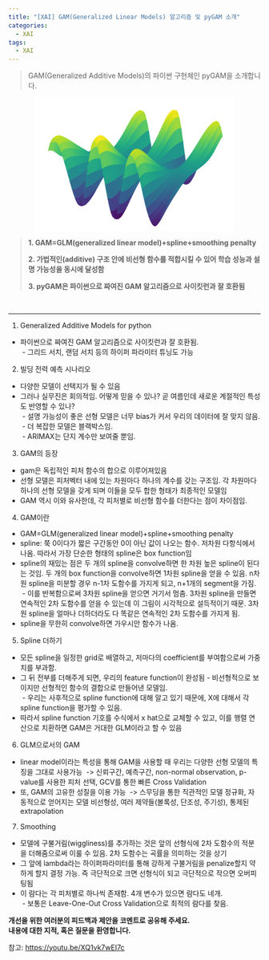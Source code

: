```yaml
---
title: "[XAI] GAM(Generalized Linear Models) 알고리즘 및 pyGAM 소개"
categories:
  - XAI
tags:
  - XAI
---
```


> GAM(Generalized Additive Models)의 파이썬 구현체인 pyGAM을 소개합니다.


<center><img src="/assets/materials/XAI/pyGAM/pygam_image.png" align="center" alt="drawing" width="400"/></center>    



>  **1. GAM=GLM(generalized linear model)+spline+smoothing penalty**
>
>  **2. 가법적인(additive) 구조 안에 비선형 함수를 적합시킬 수 있어 학습 성능과 설명 가능성을 동시에 달성함**
>
>  **3. pyGAM은 파이썬으로 짜여진 GAM 알고리즘으로 사이킷런과 잘 호환됨**


<br/>

----


1. Generalized Additive Models for python   
- 파이썬으로 짜여진 GAM 알고리즘으로 사이킷런과 잘 호환됨.  
 - 그리드 서치, 랜덤 서치 등의 하이퍼 파라미터 튜닝도 가능   


2. 빌딩 전력 예측 시나리오   
- 다양한 모델이 선택지가 될 수 있음   
- 그러나 실무진은 회의적임. 어떻게 믿을 수 있나? 곧 여름인데 새로운 계절적인 특성도 반영할 수 있나?  
 - 설명 가능성이 좋은 선형 모델은 너무 bias가 커서 우리의 데이터에 잘 맞지 않음.
 - 더 복잡한 모델은 블랙박스임.  
 - ARIMAX는 단지 계수만 보여줄 뿐임.  

3. GAM의 등장   
- gam은 독립적인 피처 함수의 합으로 이루어져있음   
- 선형 모델은 피처벡터 내에 있는 차원마다 하나의 계수를 갖는 구조임. 각 차원마다 하나의 선형 모델을 갖게 되며 이들을 모두 합한 형태가 최종적인 모델임   
- GAM 역시 이와 유사한데, 각 피처별로 비선형 함수를 더한다는 점이 차이점임.  


4. GAM이란   
- GAM=GLM(generalized linear model)+spline+smoothing penalty   
- spline: 쭉 0이다가 짧은 구간동안 0이 아닌 값이 나오는 함수. 저차원 다항식에서 나옴. 따라서 가장 단순한 형태의 spline은 box function임   
- spline의 재밌는 점은 두 개의 spline을 convolve하면 한 차원 높은 spline이 된다는 것임. 두 개의 box function을 convolve하면 1차원 spline을 얻을 수 있음. n차원 spline을 미분할 경우 n-1차 도함수를 가지게 되고, n+1개의 segment을 가짐.  
 - 이를 반복함으로써 3차원 spline을 얻으면 거기서 멈춤. 3차원 spline을 만들면 연속적인 2차 도함수를 얻을 수 있는데 이 그림이 시각적으로 설득적이기 때문. 3차원 spline을 얼마나 더하더라도 다 똑같은 연속적인 2차 도함수를 가지게 됨.  
- spline을 무한히 convolve하면 가우시안 함수가 나옴.  

5. Spline 더하기   
- 모든 spline을 일정한 grid로 배열하고, 저마다의 coefficient를 부여함으로써 가중치를 부과함.   
- 그 뒤 전부를 더해주게 되면, 우리의 feature function이 완성됨 - 비선형적으로 보이지만 선형적인 함수의 결합으로 만들어낸 모델임.  
 - 우리는 사후적으로 spline function에 대해 알고 있기 때문에, X에 대해서 각 spline function을 평가할 수 있음.   
- 따라서 spline function 기호를 수식에서 x hat으로 교체할 수 있고, 이를 행렬 연산으로 치환하면 GAM은 거대한 GLM이라고 할 수 있음  




6. GLM으로서의 GAM   
- linear model이라는 특성을 통해 GAM을 사용할 때 우리는 다양한 선형 모델의 특징을  그대로 사용가능  -> 신뢰구간, 예측구간, non-normal observation, p-value를 사용한 피처 선택, GCV를 통한 빠른 Cross Validation   
- 또, GAM의 고유한 성질을 이용 가능  -> 스무딩을 통한 직관적인 모델 정규화, 자동적으로 얻어지는 모델 비선형성, 여러 제약들(볼록성, 단조성, 주기성), 통제된 extrapolation   

7. Smoothing   
- 모델에  구불거림(wiggliness)를 추가하는 것은 앞의 선형식에 2차 도함수의 적분을 더해줌으로써 이룰 수 있음. 2차 도함수는 곡률을 의미하는 것을 상기   
- 그 앞에 lambda라는 하이퍼파라미터를 통해 강하게 구불거림을 penalize할지 약하게 할지 결정 가능. 즉 극단적으로 크면 선형식이 되고 극단적으로 작으면 오버피팅됨   
- 이 람다는 각 피처별로 하나씩 존재함. 4개 변수가 있으면 람다도 네개.  
 - 보통은 Leave-One-Out Cross Validation으로 최적의 람다를 찾음.   





**개선을 위한 여러분의 피드백과 제안을 코멘트로 공유해 주세요.**  
**내용에 대한 지적, 혹은 질문을 환영합니다.**  

참고: https://youtu.be/XQ1vk7wEI7c
